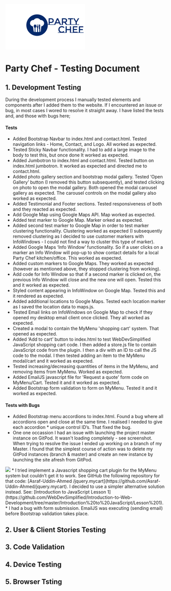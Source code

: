<a name="top-of-page">![Party Chef Logo created using FreeLogoDesign.org](/assets/readme-assets/party-chef-logo-readme.png)</a>

# Party Chef - Testing Document #



## 1. Development Testing ##

During the development process I manually tested elements and components after I added them to the website. If I encountered an issue or bug, in most cases I wored to resolve it straight away. I have listed the tests and, and those with bugs here;

#### Tests ####

* Added Bootstrap Navbar to index.html and contact.html. Tested navigation links - Home, Contact, and Logo. All worked as expected. 
* Tested Sticky Navbar functionality. I had to add a large image to the body to test this, but once done It worked as expected.
* Added Jumbotron to index.html and contact.html. Tested button on index.html jumbotron. It worked as expected and directed me to contact.html.
* Added photo gallery section and bootstrap modal gallery. Tested ‘Open Gallery’ button (I removed this button subsequently), and tested clicking on photo to open the modal gallery. Both opened the modal carousel gallery as expected. The carousel controls on the modal gallery also worked as expected.
* Added Testimonial and Footer sections. Tested responsiveness of both and they reacted as expected.
* Add Google Map using Google Maps API. Map worked as expected.
* Added test marker to Google Map. Marker orked as expected.
* Added second test marker to Google Map in order to test marker clustering functionality. Clustering worked as expected (I subsequently removed clustering as I decided to use customer markers with InfoWindows - I could not find a way to cluster this type of marker).
* Added Google Maps ‘Info Window’ functionality. So if a user clicks on a marker an Info Window will pop-up to show contact details for a local Party Chef kitchen/office. This worked as expected.
* Added custom markers to Google Maps. They worked as expected (however as mentioned above, they stopped clustering from working).
* Add code for Info Window so that if a second marker is clicked on, the previous Info Window will close and the new one will open. Tested this and it worked as expected.
* Styled content appearing in InfoWindow on Google Map. Tested this and it rendered as expected.
* Added additional locations to Google Maps. Tested each location marker as I saved the location data to maps.js.
* Tested Email links on InfoWindows on Google Map to check if they opened my desktop email client once clicked. They all worked as expected.
* Created a modal to contain the MyMenu 'shopping cart' system. That opened as expected.
* Added ‘Add to cart’ button to index.html to test WebDevSimplified JavaScript shopping cart code. I then added a store.js file to contain JavaScript code from the plugin. I then a div with an ID to call the JS code to the modal. I then tested adding an item to the MyMenu modal/cart and it worked as expected.
* Tested increasing/decreasing quantities of items in the MyMenu, and removing items from MyMenu. Worked as expected.
* Added EmailJS javascript file for 'Request a quote' form code on MyMenu/Cart. Tested it and it worked as expected.
* Added Bootstrap form validation to form on MyMenu. Tested it and it worked as expected.


#### Tests with Bugs ####
* Added Bootstrap menu accordions to index.html. Found a bug where all accordions open and close at the same time. I realised I needed to give each accordion * unique control ID’s. That fixed the bug.
* One one occassion I had an issue with launching the project master instance on GitPod. It wasn't loading completely - see screenshot. When trying to resolve the issue I ended up working on a branch of my Master. I found that the simplest course of action was to delete my GitPod instances (branch & master) and create an new instance by launching the site afresh from GitPod.
<img src="gitpod-error-instance-not-loading.png">
* I tried implement a Javascript shopping cart plugin for the MyMenu system but couldn’t get it to work. See GitHub the following repository for that code: [Asraf-Uddin-Ahmed /jquery.mycart](https://github.com/Asraf-Uddin-Ahmed/jquery.mycart). I decided to use a simpler alternative solution instead. See: [Introduction to JavaScript Lesson 1](https://github.com/WebDevSimplified/Introduction-to-Web-Development/tree/master/Introduction%20to%20JavaScript/Lesson%201).
* I had a bug with form submission. EmailJS was executing (sending email) before Bootstrap validation takes place.


## 2. User & Client Stories Testing ##




## 3. Code Validation ##



## 4. Device Testing ##



## 5. Browser Tsting ##




